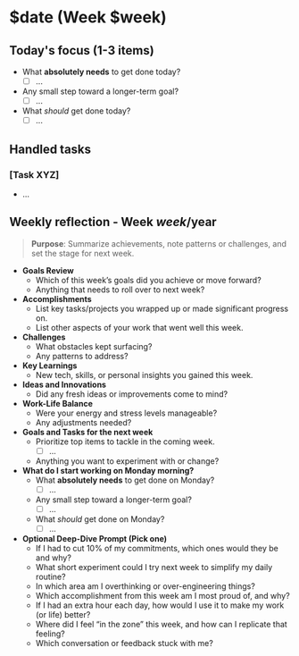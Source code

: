# $date (Week $week)

## Today's focus (1-3 items)

- What **absolutely needs** to get done today?
  - [ ] ...
- Any small step toward a longer-term goal?
  - [ ] ...
- What _should_ get done today?
  - [ ] ...

## Handled tasks

### [Task XYZ]

- ...

## Weekly reflection - Week $week/$year

> **Purpose**: Summarize achievements, note patterns or challenges, and set the stage for next week.

- **Goals Review**
  - Which of this week’s goals did you achieve or move forward?
  - Anything that needs to roll over to next week?
- **Accomplishments**
  - List key tasks/projects you wrapped up or made significant progress on.
  - List other aspects of your work that went well this week.
- **Challenges**
  - What obstacles kept surfacing?
  - Any patterns to address?
- **Key Learnings**
  - New tech, skills, or personal insights you gained this week.
- **Ideas and Innovations**
  - Did any fresh ideas or improvements come to mind?
- **Work-Life Balance**
  - Were your energy and stress levels manageable?
  - Any adjustments needed?
- **Goals and Tasks for the next week**
  - Prioritize top items to tackle in the coming week.
    - [ ] ...
  - Anything you want to experiment with or change?
- **What do I start working on Monday morning?**
  - What **absolutely needs** to get done on Monday?
    - [ ] ...
  - Any small step toward a longer-term goal?
    - [ ] ...
  - What _should_ get done on Monday?
    - [ ] ...
- **Optional Deep-Dive Prompt (Pick one)**
  - If I had to cut 10% of my commitments, which ones would they be and why?
  - What short experiment could I try next week to simplify my daily routine?
  - In which area am I overthinking or over-engineering things?
  - Which accomplishment from this week am I most proud of, and why?
  - If I had an extra hour each day, how would I use it to make my work (or life) better?
  - Where did I feel “in the zone” this week, and how can I replicate that feeling?
  - Which conversation or feedback stuck with me?
